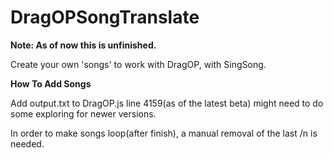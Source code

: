 # DragOPSongTranslate
<b>Note: As of now this is unfinished.</b>

Create your own 'songs' to work with DragOP, with SingSong.

<b>How To Add Songs</b>

Add output.txt to DragOP.js line 4159(as of the latest beta) might need to do some exploring for newer versions.

In order to make songs loop(after finish), a manual removal of the last /n is needed.
